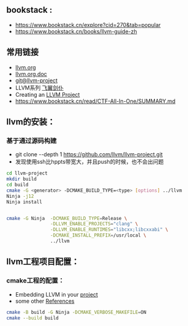 ## bookstack :
* https://www.bookstack.cn/explore?cid=270&tab=popular
* https://www.bookstack.cn/books/llvm-guide-zh
## 常用链接
* [llvm.org](https://llvm.org/)
* [llvm.org.doc](https://llvm.org/docs)
* [git@llvm-project](https://github.com/llvm/llvm-project)
* LLVM系列 [飞翼剑仆](https://blog.csdn.net/Zhanglin_Wu/article/details/124942823)
* Creating an [LLVM Project](https://llvm.org/docs/Projects.html#overview)
* https://www.bookstack.cn/read/CTF-All-In-One/SUMMARY.md

## llvm的安装：
### 基于通过源码构建
* git clone --depth 1 https://github.com/llvm/llvm-project.git
* 发现使用ssh比hppts带宽大，并且push的时候，也不会出问题

```bash
cd llvm-project
mkdir build
cd build
cmake -G <generator> -DCMAKE_BUILD_TYPE=<type> [options] ../llvm
Ninja -j12
Ninja install


cmake -G Ninja  -DCMAKE_BUILD_TYPE=Release \
                -DLLVM_ENABLE_PROJECTS="clang" \
                -DLLVM_ENABLE_RUNTIMES="libcxx;libcxxabi" \
                -DCMAKE_INSTALL_PREFIX=/usr/local \
                ../llvm
```

## llvm工程项目配置：
### cmake工程的配置：

* Embedding LLVM in your [project](https://llvm.org/docs/CMake.html#id18)
* some other [References](https://github.com/randyli/luac/blob/master/demos/llvmtest/CMakeLists.txt)

```bash
cmake -B build -G Ninja -DCMAKE_VERBOSE_MAKEFILE=ON
cmake --build build
```